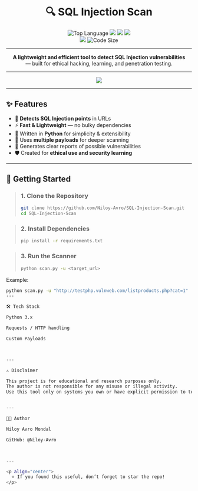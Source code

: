 <h1 align="center">🔍 SQL Injection Scan</h1>

<p align="center">
  <img src="https://img.shields.io/github/languages/top/Niloy-Avro/SQL-Injection-Scan?color=orange&style=for-the-badge" alt="Top Language"/>
  <img src="https://img.shields.io/github/last-commit/Niloy-Avro/SQL-Injection-Scan?style=for-the-badge&color=brightgreen&label=Last%20Commit" />
  <img src="https://img.shields.io/badge/Security-SQL%20Injection-red?style=for-the-badge" />
  <img src="https://img.shields.io/badge/Tool-Python-3776AB?style=for-the-badge" />
  <br><img src="https://img.shields.io/github/repo-size/Niloy-Avro/SQL-Injection-Scan?color=purple&style=for-the-badge"/>
  <img src="https://img.shields.io/github/languages/code-size/Niloy-Avro/SQL-Injection-Scan?style=for-the-badge" alt="Code Size">
</p>

---

<p align="center">
  <b>A lightweight and efficient tool to detect SQL Injection vulnerabilities</b><br>
  — built for ethical hacking, learning, and penetration testing.
</p>

---

<p align="center">
  <img src="https://readme-typing-svg.demolab.com?font=Fira+Code&size=24&pause=1000&color=ff0000&center=true&vCenter=true&width=700&lines=Python+%7C+Cybersecurity+%7C+Pentesting;SQL+Injection+Scanner;Find+Vulnerable+Parameters+%26+URLs" />
</p>

---

## ✨ Features

- 🔎 **Detects SQL Injection points** in URLs  
- ⚡ **Fast & Lightweight** — no bulky dependencies  
- 🐍 Written in **Python** for simplicity & extensibility  
- 📜 Uses **multiple payloads** for deeper scanning  
- 📂 Generates clear reports of possible vulnerabilities  
- 🛡️ Created for **ethical use and security learning**

---

## 🚀 Getting Started

> ### **1. Clone the Repository**
> ```bash
> git clone https://github.com/Niloy-Avro/SQL-Injection-Scan.git
> cd SQL-Injection-Scan
> ```

> ### **2. Install Dependencies**
> ```bash
> pip install -r requirements.txt
> ```

> ### **3. Run the Scanner**
> ```bash
> python scan.py -u <target_url>
> ```

Example:
```bash
python scan.py -u "http://testphp.vulnweb.com/listproducts.php?cat=1"
---

🛠️ Tech Stack

Python 3.x

Requests / HTTP handling

Custom Payloads



---

⚠️ Disclaimer

This project is for educational and research purposes only.
The author is not responsible for any misuse or illegal activity.
Use this tool only on systems you own or have explicit permission to test.


---

👨‍💻 Author

Niloy Avro Mondal

GitHub: @Niloy-Avro



---

<p align="center">
  ⭐ If you found this useful, don’t forget to star the repo!
</p>
```